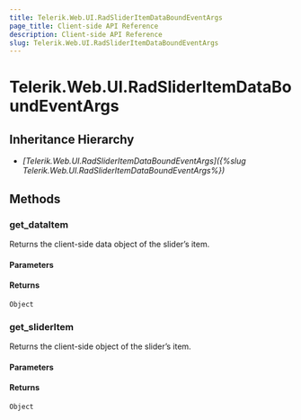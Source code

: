 ```yaml
---
title: Telerik.Web.UI.RadSliderItemDataBoundEventArgs
page_title: Client-side API Reference
description: Client-side API Reference
slug: Telerik.Web.UI.RadSliderItemDataBoundEventArgs
---
```


# Telerik.Web.UI.RadSliderItemDataBoundEventArgs

## Inheritance Hierarchy

* *[Telerik.Web.UI.RadSliderItemDataBoundEventArgs]({%slug Telerik.Web.UI.RadSliderItemDataBoundEventArgs%})*

## Methods

###  get_dataItem

Returns the client-side data object of the slider’s item. 

#### Parameters

#### Returns

`Object`

###  get_sliderItem

Returns the client-side object of the slider’s item. 

#### Parameters

#### Returns

`Object`
